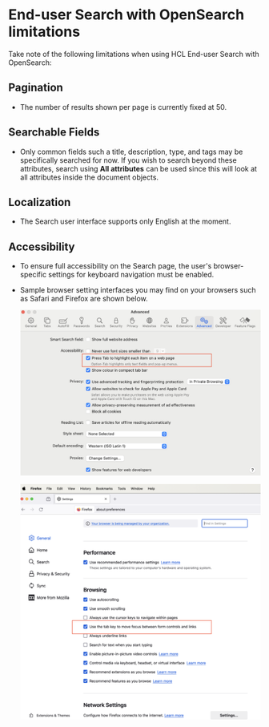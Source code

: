 # End-user Search with OpenSearch limitations

Take note of the following limitations when using HCL End-user Search with OpenSearch:

## Pagination

- The number of results shown per page is currently fixed at 50.

## Searchable Fields

- Only common fields such a title, description, type, and tags may be specifically searched for now. If you wish to search beyond these attributes, search using **All attributes** can be used since this will look at all attributes inside the document objects.

## Localization

- The Search user interface supports only English at the moment.

## Accessibility

- To ensure full accessibility on the Search page, the user's browser-specific settings for keyboard navigation must be enabled.
- Sample browser setting interfaces you may find on your browsers such as Safari and Firefox are shown below.

    ![](../../../assets/HCL_Search_Browser_Safari_Settings.png)

    ![](../../../assets/HCL_Search_Browser_Firefox_Settings.png)